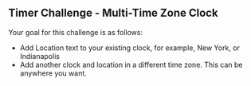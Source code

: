 ## Timer Challenge - Multi-Time Zone Clock

Your goal for this challenge is as follows:
- Add Location text to your existing clock, for example, New York, or Indianapolis
- Add another clock and location in a different time zone. This can be anywhere you want.
